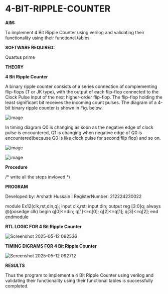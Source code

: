 # 4-BIT-RIPPLE-COUNTER

**AIM:**

To implement  4 Bit Ripple Counter using verilog and validating their functionality using their functional tables

**SOFTWARE REQUIRED:**

Quartus prime

**THEORY**

**4 Bit Ripple Counter**

A binary ripple counter consists of a series connection of complementing flip-flops (T or JK type), with the output of each flip-flop connected to the Clock Pulse input of the next higher-order flip-flop. The flip-flop holding the least significant bit receives the incoming count pulses. The diagram of a 4-bit binary ripple counter is shown in Fig. below.

![image](https://github.com/naavaneetha/4-BIT-RIPPLE-COUNTER/assets/154305477/cb4b74d4-31ab-4359-95d0-d22e67daba13)

In timing diagram Q0 is changing as soon as the negative edge of clock pulse is encountered, Q1 is changing when negative edge of Q0 is encountered(because Q0 is like clock pulse for second flip flop) and so on.

![image](https://github.com/naavaneetha/4-BIT-RIPPLE-COUNTER/assets/154305477/a573a7d6-014e-4e54-93e6-e2ac9530960b)

![image](https://github.com/naavaneetha/4-BIT-RIPPLE-COUNTER/assets/154305477/85e1958a-2fc1-49bb-9a9f-d58ccbf3663c)

**Procedure**

/* write all the steps invloved */

**PROGRAM**


 Developed by: Arshath Hussain I
 RegisterNumber: 212224230022


module Ex12(clk,rst,din,q);
input clk,rst;
input din;
output reg [3:0]q;
always @(posedge clk)
begin
q[0]<=din;
q[1]<=q[0];
q[2]<=q[1];
q[3]<=q[2];
end
endmodule





**RTL LOGIC FOR 4 Bit Ripple Counter**


![Screenshot 2025-05-12 092536](https://github.com/user-attachments/assets/11c168aa-7157-42fd-8f9b-b88392532a87)



**TIMING DIGRAMS FOR 4 Bit Ripple Counter**


![Screenshot 2025-05-12 092712](https://github.com/user-attachments/assets/f8884a98-8ef2-4d9e-9b29-5618fe30abc8)



**RESULTS**


Thus the program to implement a 4 Bit Ripple Counter using verilog and validating their functionality using their functional tables is successfully completed.

